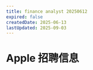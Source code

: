 ```yaml
---
title: finance analyst 20250612
expired: false
createdDate: 2025-06-13
lastUpdated: 2025-09-03
---
```


# Apple 招聘信息

<JobPostingTable job-posting-json-path="apple/data/finance-analyst-20250612.json" />
